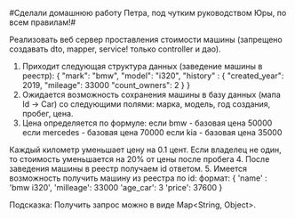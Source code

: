 #Сделали домашнюю работу Петра, под чутким руководством Юры, по всем правилам!#

Реализовать веб сервер проставления стоимости машины
(запрещено создавать dto, mapper, service! только controller и дао).
1. Приходит следующая структура данных (заведение машины в реестр):
{
 "mark": "bmw",
 "model": "i320",
 "history" :
  {   "created_year": 2019,
    "mileage": 33000
    "count_owners": 2
  }
}
2. Ожидается возможность сохранения машины в базу данных (мапа Id -> Car)
со следующими полями: марка, модель, год создания, пробег, цена.
3. Цена определяется по формуле:
если bmw - базовая цена 50000
если mercedes - базовая цена 70000
если kia - базовая цена 35000

Каждый километр уменьшает цену на 0.1 цент.
Если владелец не один, то стоимость уменьшается на 20% от цены после пробега
4. После заведения машины в реестр получаем id ответом.
5. Имеется возможность получить машину из реестра по id:
формат:
 { 'name' : 'bmw i320',
   'milleage': 33000
   'age_car': 3
   'price': 37600
 }

Подсказка: Получить запрос можно в виде Map<String, Object>.
